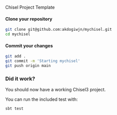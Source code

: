 Chisel Project Template

#### Clone your repository

```sh
git clone git@github.com:akdogiwjn/mychisel.git
cd mychisel
```

#### Commit your changes
```sh
git add .
git commit -m 'Starting mychisel'
git push origin main
```

### Did it work?

You should now have a working Chisel3 project.

You can run the included test with:
```sh
sbt test
```